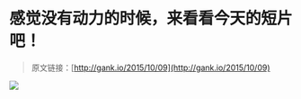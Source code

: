 # 感觉没有动力的时候，来看看今天的短片吧！

> 原文链接：[http://gank.io/2015/10/09](http://gank.io/2015/10/09)

![](http://ww4.sinaimg.cn/large/7a8aed7bgw1ewsirtj2efj20k00u0grz.jpg)


